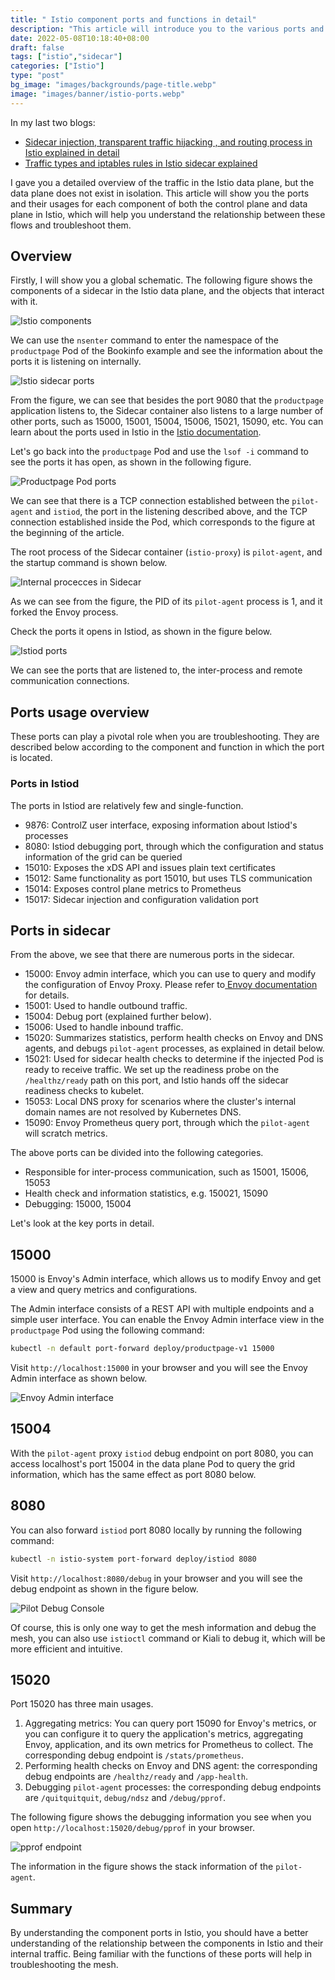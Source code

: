 ```yaml
---
title: " Istio component ports and functions in detail"
description: "This article will introduce you to the various ports and functions of the Istio control plane and data plane."
date: 2022-05-08T10:18:40+08:00
draft: false
tags: ["istio","sidecar"]
categories: ["Istio"]
type: "post"
bg_image: "images/backgrounds/page-title.webp"
image: "images/banner/istio-ports.webp"
---
```


In my last two blogs:

- [Sidecar injection, transparent traffic hijacking , and routing process in Istio explained in detail](/en/blog/sidecar-injection-iptables-and-traffic-routing/)
- [Traffic types and iptables rules in Istio sidecar explained](/en/blog/istio-sidecar-traffic-types/)

I gave you a detailed overview of the traffic in the Istio data plane, but the data plane does not exist in isolation. This article will show you the ports and their usages for each component of both the control plane and data plane in Istio, which will help you understand the relationship between these flows and troubleshoot them.

## Overview

Firstly, I will show you a global schematic. The following figure shows the components of a sidecar in the Istio data plane, and the objects that interact with it.

![Istio components](istio-ports-components.webp)

We can use the `nsenter` command to enter the namespace of the `productpage` Pod of the Bookinfo example and see the information about the ports it is listening on internally.

![Istio sidecar ports](sidecar-ports.webp)

From the figure, we can see that besides the port 9080 that the `productpage` application listens to, the Sidecar container also listens to a large number of other ports, such as 15000, 15001, 15004, 15006, 15021, 15090, etc. You can learn about the ports used in Istio in the [Istio documentation](https://istio.io/latest/docs/ops/deployment/requirements/).

Let's go back into the `productpage` Pod and use the `lsof -i` command to see the ports it has open, as shown in the following figure.

![Productpage Pod ports](product-pod-ports.webp)

We can see that there is a TCP connection established between the `pilot-agent` and `istiod`, the port in the listening described above, and the TCP connection established inside the Pod, which corresponds to the figure at the beginning of the article.

The root process of the Sidecar container (`istio-proxy`) is `pilot-agent`, and the startup command is shown below.

![Internal procecces in Sidecar](sidecar-procecces.webp)

As we can see from the figure, the PID of its `pilot-agent` process is 1, and it forked the Envoy process.

Check the ports it opens in Istiod, as shown in the figure below.

![Istiod ports](sidecar-lsof.webp)

We can see the ports that are listened to, the inter-process and remote communication connections.

## Ports usage overview

These ports can play a pivotal role when you are troubleshooting. They are described below according to the component and function in which the port is located.

### Ports in Istiod

The ports in Istiod are relatively few and single-function.

- 9876: ControlZ user interface, exposing information about Istiod's processes
- 8080: Istiod debugging port, through which the configuration and status information of the grid can be queried
- 15010: Exposes the xDS API and issues plain text certificates
- 15012: Same functionality as port 15010, but uses TLS communication
- 15014: Exposes control plane metrics to Prometheus
- 15017: Sidecar injection and configuration validation port

## Ports in sidecar

From the above, we see that there are numerous ports in the sidecar.

- 15000: Envoy admin interface, which you can use to query and modify the configuration of Envoy Proxy. Please refer to[ Envoy documentation](https://www.envoyproxy.io/docs/envoy/latest/operations/admin) for details.
- 15001: Used to handle outbound traffic.
- 15004: Debug port (explained further below).
- 15006: Used to handle inbound traffic.
- 15020: Summarizes statistics, perform health checks on Envoy and DNS agents, and debugs `pilot-agent` processes, as explained in detail below.
- 15021: Used for sidecar health checks to determine if the injected Pod is ready to receive traffic. We set up the readiness probe on the `/healthz/ready` path on this port, and Istio hands off the sidecar readiness checks to kubelet.
- 15053: Local DNS proxy for scenarios where the cluster's internal domain names are not resolved by Kubernetes DNS.
- 15090: Envoy Prometheus query port, through which the `pilot-agent` will scratch metrics.

The above ports can be divided into the following categories.

- Responsible for inter-process communication, such as 15001, 15006, 15053
- Health check and information statistics, e.g. 150021, 15090
- Debugging: 15000, 15004

Let's look at the key ports in detail.

## 15000

15000 is Envoy's Admin interface, which allows us to modify Envoy and get a view and query metrics and configurations.

The Admin interface consists of a REST API with multiple endpoints and a simple user interface. You can enable the Envoy Admin interface view in the `productpage` Pod using the following command:

```bash
kubectl -n default port-forward deploy/productpage-v1 15000
```

Visit `http://localhost:15000` in your browser and you will see the Envoy Admin interface as shown below.

![Envoy Admin interface](envoy-admin.webp)

## 15004

With the `pilot-agent` proxy `istiod` debug endpoint on port 8080, you can access localhost's port 15004 in the data plane Pod to query the grid information, which has the same effect as port 8080 below.

## 8080

You can also forward `istiod` port 8080 locally by running the following command:

```bash
kubectl -n istio-system port-forward deploy/istiod 8080
```

Visit `http://localhost:8080/debug` in your browser and you will see the debug endpoint as shown in the figure below.

![Pilot Debug Console](pilot-debug-console.webp)

Of course, this is only one way to get the mesh information and debug the mesh, you can also use `istioctl` command or Kiali to debug it, which will be more efficient and intuitive.

## 15020

Port 15020 has three main usages.

1. Aggregating metrics: You can query port 15090 for Envoy's metrics, or you can configure it to query the application's metrics, aggregating Envoy, application, and its own metrics for Prometheus to collect. The corresponding debug endpoint is `/stats/prometheus`. 
2. Performing health checks on Envoy and DNS agent: the corresponding debug endpoints are `/healthz/ready` and `/app-health`.
3. Debugging `pilot-agent` processes: the corresponding debug endpoints are `/quitquitquit`, `debug/ndsz` and `/debug/pprof`.

The following figure shows the debugging information you see when you open `http://localhost:15020/debug/pprof` in your browser.

![pprof endpoint](pprof.webp)

The information in the figure shows the stack information of the `pilot-agent`.

## Summary

By understanding the component ports in Istio, you should have a better understanding of the relationship between the components in Istio and their internal traffic. Being familiar with the functions of these ports will help in troubleshooting the mesh.